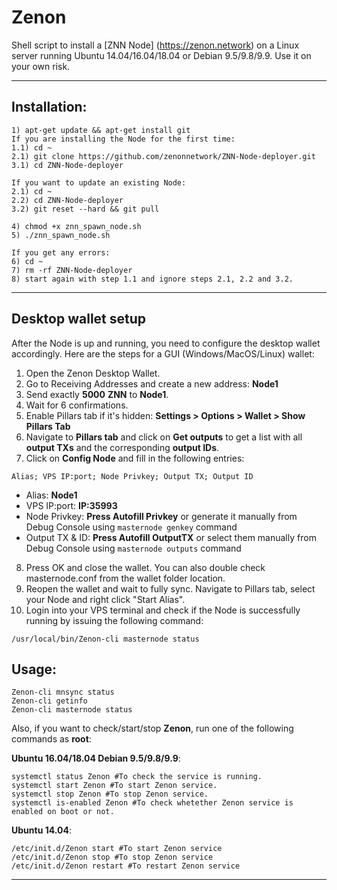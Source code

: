 # Zenon
Shell script to install a [ZNN Node] (https://zenon.network) on a Linux server running Ubuntu 14.04/16.04/18.04 or Debian 9.5/9.8/9.9. Use it on your own risk.

***
## Installation:
```
1) apt-get update && apt-get install git
If you are installing the Node for the first time: 
1.1) cd ~
2.1) git clone https://github.com/zenonnetwork/ZNN-Node-deployer.git
3.1) cd ZNN-Node-deployer

If you want to update an existing Node: 
2.1) cd ~
2.2) cd ZNN-Node-deployer
3.2) git reset --hard && git pull

4) chmod +x znn_spawn_node.sh
5) ./znn_spawn_node.sh

If you get any errors:
6) cd ~
7) rm -rf ZNN-Node-deployer
8) start again with step 1.1 and ignore steps 2.1, 2.2 and 3.2.
```
***

## Desktop wallet setup

After the Node is up and running, you need to configure the desktop wallet accordingly. Here are the steps for a GUI (Windows/MacOS/Linux) wallet:
1. Open the Zenon Desktop Wallet.
2. Go to Receiving Addresses and create a new address: **Node1**
3. Send exactly **5000** **ZNN** to **Node1**.
4. Wait for 6 confirmations.
5. Enable Pillars tab if it's hidden: **Settings > Options > Wallet > Show Pillars Tab**
6. Navigate to **Pillars tab** and click on **Get outputs** to get a list with all  **output TXs** and the corresponding **output IDs**.
7. Click on **Config Node** and fill in the following entries:
```
Alias; VPS IP:port; Node Privkey; Output TX; Output ID
```
* Alias: **Node1**
* VPS IP:port: **IP:35993**
* Node Privkey: **Press Autofill Privkey** or generate it manually from Debug Console using ```masternode genkey``` command
* Output TX & ID: **Press Autofill OutputTX** or select them manually from Debug Console using  ```masternode outputs``` command
8. Press OK and close the wallet. You can also double check masternode.conf from the wallet folder location.
9. Reopen the wallet and wait to fully sync. Navigate to Pillars tab, select your Node and right click "Start Alias".
10. Login into your VPS terminal and check if the Node is successfully running by issuing the following command:
```
/usr/local/bin/Zenon-cli masternode status
```

## Usage:
```
Zenon-cli mnsync status
Zenon-cli getinfo
Zenon-cli masternode status
```

Also, if you want to check/start/stop **Zenon**, run one of the following commands as **root**:

**Ubuntu 16.04/18.04 Debian 9.5/9.8/9.9**:
```
systemctl status Zenon #To check the service is running.
systemctl start Zenon #To start Zenon service.
systemctl stop Zenon #To stop Zenon service.
systemctl is-enabled Zenon #To check whetether Zenon service is enabled on boot or not.
```
**Ubuntu 14.04**:  
```
/etc/init.d/Zenon start #To start Zenon service
/etc/init.d/Zenon stop #To stop Zenon service
/etc/init.d/Zenon restart #To restart Zenon service
```
***
